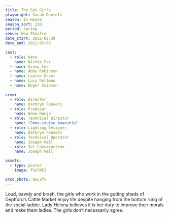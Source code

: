 ```yaml
---
title: The Gut Girls
playwright: Sarah Daniels
season: In House
season_sort: 210
period: Spring
venue: New Theatre
date_start: 2012-02-29
date_end: 2012-03-03

cast:
  - role: Kate
    name: Nicola Fox
  - name: Ginny Lee
  - name: Abby Robinson
  - name: Lauren Grant
  - name: Lucy Dollman
  - name: Roger Smissen

crew:
  - role: Director
    name: Kathryn Feavers
  - role: Producer
    name: Wawa Hunja
  - role: Technical Director
    name: "Emma-Louise Amanshia"
  - role: Lighting Designer
    name: Kathryn Feavers
  - role: Technical Operator
    name: Joseph Heil
  - role: Set Construction
    name: Joseph Heil

assets:
  - type: poster
    image: fhz7NF2

prod_shots: 8wC2fv
---
```


Loud, bawdy and brash, the girls who work in the gutting sheds of Deptford’s Cattle Market enjoy life despite hanging from the bottom rung of the social ladder. Lady Helena believes it is her duty to improve their morals and make them ladies. The girls don’t necessarily agree.
